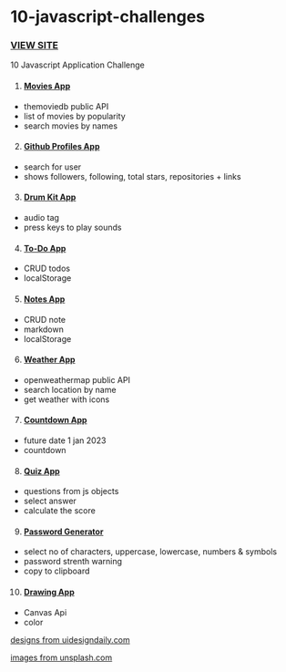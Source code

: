 # 10-javascript-challenges

<h3> <a href="https://jsappsvicky.netlify.app/" target="_blank">VIEW SITE</a> </h3>

10 Javascript Application Challenge

1. <h4> <a href="https://celadon-blancmange-f3dbab.netlify.app/movies-app/movies-app.html" target="_blank">Movies App</a> </h4>

-   themoviedb public API
-   list of movies by popularity
-   search movies by names

2. <h4> <a href="https://celadon-blancmange-f3dbab.netlify.app/github-profiles-app/github-profiles.html" target="_blank">Github Profiles App</a> </h4>

-   search for user
-   shows followers, following, total stars, repositories + links

3. <h4><a href="https://celadon-blancmange-f3dbab.netlify.app/drum-kit-app/drum-kit.html" target="_blank">Drum Kit App</a></h4>

-   audio tag
-   press keys to play sounds

4. <h4><a href="https://celadon-blancmange-f3dbab.netlify.app/todo-app/todo-app.html" target="_blank">To-Do App</a></h4>

-   CRUD todos
-   localStorage

5. <h4><a href="https://celadon-blancmange-f3dbab.netlify.app/notes-app/notes-app.html" target="_blank">Notes App</a></h4>

-   CRUD note
-   markdown
-   localStorage

6. <h4><a href="https://celadon-blancmange-f3dbab.netlify.app/weather-app/weather-app.html" target="_blank">Weather App</a></h4>

-   openweathermap public API
-   search location by name
-   get weather with icons


7. <h4><a href="https://celadon-blancmange-f3dbab.netlify.app/countdown-timer-app/countdown-timer.html" target="_blank">Countdown App</a></h4>

-   future date 1 jan 2023
-   countdown


8. <h4><a href="https://celadon-blancmange-f3dbab.netlify.app/quiz-app/quiz-app.html" target="_blank">Quiz App</a></h4>

-   questions from js objects
-   select answer
-   calculate the score


9. <h4><a href="https://celadon-blancmange-f3dbab.netlify.app/passoword-generator-app/password-generator.html" target="_blank">Password Generator</a></h4>

-   select no of characters, uppercase, lowercase, numbers & symbols
-   password strenth warning
-   copy to clipboard


10. <h4><a href="https://celadon-blancmange-f3dbab.netlify.app/drawing-app/drawing-app.html" target="_blank">Drawing App</a></h4>

-   Canvas Api
-   color


<p> <a href="https://uidesigndaily.com" target="_blank">designs from uidesigndaily.com</a> </p>
<p> <a href="https://unsplash.com/" target="_blank">images from unsplash.com</a> </p>


